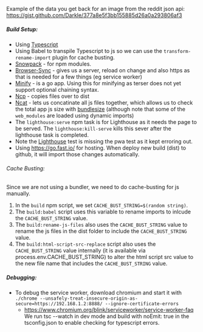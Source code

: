



Example of the data you get back for an image from the reddit json api: https://gist.github.com/Darkle/377a8e5f3bb155885d26a0a293806af3

##### Build Setup:

* Using [Typescript](https://www.typescriptlang.org/)
* Using Babel to transpile Typescript to js so we can use the `transform-rename-import` plugin for cache busting.
* [Snowpack](https://www.snowpack.dev/) - for npm modules.
* [Browser-Sync](https://browsersync.io/docs/command-line) - gives us a server, reload on change and also https as that is needed for a few things (eg service worker)
* [Minify](https://github.com/tdewolff/minify/blob/master/cmd/minify/README.md) - is a go app. Using this for minifying as terser does not yet support optional chaining syntax.
* [Ncp](https://github.com/AvianFlu/ncp) - copies files over to dist
* [Ncat](https://github.com/pvdlg/ncat) - lets us concatinate all js files together, which allows us to check the total app js size with [bundlesize](https://github.com/siddharthkp/bundlesize) (although note that some of the `web_modules` are loaded using dynamic imports)
* The `lighthouse:serve` npm task is for Lighthouse as it needs the page to be served. The `lighthouse:kill-serve` kills this sever after the lighthouse task is completed.
* Note the [Lighthouse](https://github.com/GoogleChrome/lighthouse) test is missing the pwa test as it kept erroring out.
* Using https://go.fast.io/ for hosting. When deploy new build (dist) to github, it will import those changes automatically.

###### Cache Busting:

Since we are not using a bundler, we need to do cache-busting for js manually.

1. In the `build` npm script, we set `CACHE_BUST_STRING=$(random string)`.
2. The `build:babel` script uses this variable to rename imports to inlcude the `CACHE_BUST_STRING` value.
3. The `build:rename-js-files` also uses the `CACHE_BUST_STRING` value to rename the js files in the dist folder to include the `CACHE_BUST_STRING` value.
4. The `build:html-script-src-replace` script also uses the `CACHE_BUST_STRING` value internally (it is available via process.env.CACHE_BUST_STRING) to alter the html script src value to the new file name that includes the `CACHE_BUST_STRING` value.


##### Debugging:
* To debug the service worker, download chromium and start it with `./chrome --unsafely-treat-insecure-origin-as-secure=https://192.168.1.2:8888/ --ignore-certificate-errors `
    * https://www.chromium.org/blink/serviceworker/service-worker-faq
We run tsc --watch in dev mode and build with noEmit: true in the tsconfig.json to enable checking for typescript errors.